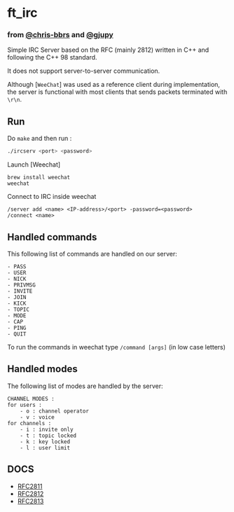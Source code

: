 # ft_irc
### from [@chris-bbrs](https://github.com/chris-bbrs) and [@gjupy](https://github.com/gjupy)<br>

Simple IRC Server based on the RFC (mainly 2812) written in C++ and following the C++ 98 standard.

It does not support server-to-server communication.

Although  [`WeeChat`] was used as a reference client during implementation, the server is functional with most clients that sends packets terminated with `\r\n`.

## Run

Do `make` and then run :

```bash
./ircserv <port> <password>
```

Launch  [Weechat]

	brew install weechat
	weechat
Connect to IRC inside weechat

	/server add <name> <IP-address>/<port> -password=<password>
	/connect <name>
    
## Handled commands

This following list of commands are handled on our server:

```
- PASS
- USER
- NICK
- PRIVMSG
- INVITE
- JOIN
- KICK
- TOPIC
- MODE
- CAP
- PING
- QUIT
```

To run the commands in weechat type ``` /command [args] ``` (in low case letters)

## Handled modes

The following list of modes are handled by the server:

```
CHANNEL MODES :
for users :
    - o : channel operator
    - v : voice
for channels :
    - i : invite only
    - t : topic locked
    - k : key locked
    - l : user limit
```

## DOCS

- [RFC2811](https://datatracker.ietf.org/doc/html/rfc2811)
- [RFC2812](https://datatracker.ietf.org/doc/html/rfc2812)
- [RFC2813](https://datatracker.ietf.org/doc/html/rfc2813)
